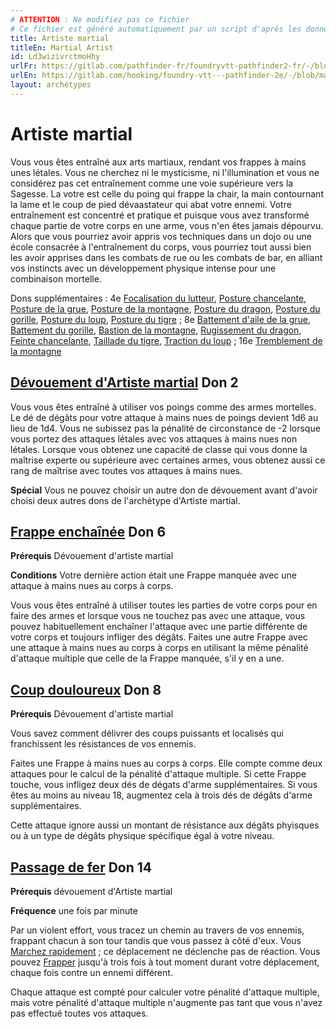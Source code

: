 ```yaml
---
# ATTENTION : Ne modifiez pas ce fichier
# Ce fichier est généré automatiquement par un script d'après les données du module Foundry VTT officiel et de sa traduction
title: Artiste martial
titleEn: Martial Artist
id: Ld3wizivrctmoHhy
urlFr: https://gitlab.com/pathfinder-fr/foundryvtt-pathfinder2-fr/-/blob/master/data/archetypes/Ld3wizivrctmoHhy.htm
urlEn: https://gitlab.com/hooking/foundry-vtt---pathfinder-2e/-/blob/master/packs/data/archetypes.db/martial-artist.json
layout: archétypes
---
```

# Artiste martial

Vous vous êtes entraîné aux arts martiaux, rendant vos frappes à mains unes létales. Vous ne cherchez ni le mysticisme, ni l'illumination et vous ne considérez pas cet entraînement comme une voie supérieure vers la Sagesse. La votre est celle du poing qui frappe la chair, la main contournant la lame et le coup de pied dévaastateur qui abat votre ennemi. Votre entraînement est concentré et pratique et puisque vous avez transformé chaque partie de votre corps en une arme, vous n'en êtes jamais dépourvu. Alors que vous pourriez avoir appris vos techniques dans un dojo ou une école consacrée à l'entraînement du corps, vous pourriez tout aussi bien les avoir apprises dans les combats de rue ou les combats de bar, en alliant vos instincts avec un développement physique intense pour une combinaison mortelle.

Dons supplémentaires : 4e [Focalisation du lutteur](../dons/focalisation-du-lutteur.md), [Posture chancelante](../dons/posture-chancelante.md), [Posture de la grue](../dons/posture-de-la-grue.md), [Posture de la montagne](../dons/posture-de-la-montagne.md), [Posture du dragon](../dons/posture-du-dragon.md), [Posture du gorille](../dons/posture-de-gorille.md), [Posture du loup](../dons/posture-du-loup.md),  [Posture du tigre](../dons/posture-du-tigre.md) ; 8e [Battement d'aile de la grue](../dons/battement-d-aile-de-la-grue.md), [Battement du gorille](../dons/battement-du-gorille.md), [Bastion de la montagne](../dons/bastion-de-la-montagne.md), [Rugissement du dragon](../dons/rugissement-du-dragon.md), [Feinte chancelante](../dons/feinte-chancelante.md), [Taillade du tigre](../dons/taillade-du-tigre.md), [Traction du loup](../dons/traction-du-loup.md) ; 16e [Tremblement de la montagne](../dons/tremblement-de-la-montagne.md)

## [Dévouement d'Artiste martial](../dons/dévouement-d-artiste-martial.md) Don 2

Vous vous êtes entraîné à utiliser vos poings comme des armes mortelles. Le dé de dégâts pour votre attaque à mains nues de poings  devient 1d6 au lieu de 1d4. Vous ne subissez pas la pénalité de circonstance de -2 lorsque vous portez des attaques létales avec vos attaques à mains nues non létales. Lorsque vous obtenez une capacité de classe qui vous donne la maîtrise experte ou supérieure avec certaines armes, vous obtenez aussi ce rang de maîtrise avec toutes vos attaques à mains nues.

**Spécial** Vous ne pouvez choisir un autre don de dévouement avant d'avoir choisi deux autres dons de l'archétype d'Artiste martial.

## [Frappe enchaînée](../dons/frappe-enchaînée.md) Don 6

**Prérequis** Dévouement d'artiste martial

**Conditions** Votre dernière action était une <a class="entity-link" data-pack="pf2e.actionspf2e" data-id="VjxZFuUXrCU94MWR" draggable="true">Frappe</a> manquée avec une attaque à mains nues au corps à corps.

Vous vous êtes entraîné à utiliser toutes les parties de votre corps pour en faire des armes et lorsque vous ne touchez pas avec une attaque, vous pouvez habituellement enchaîner l'attaque avec une partie différente de votre corps et toujours infliger des dégâts. Faites une autre Frappe avec une attaque à mains nues au corps à corps en utilisant la même pénalité d'attaque multiple que celle de la Frappe manquée, s'il y en a une.

## [Coup douloureux](../dons/coup-douloureux.md) Don 8

**Prérequis** Dévouement d'artiste martial

Vous savez comment délivrer des coups puissants et localisés qui franchissent les résistances de vos ennemis.

Faites une <a class="entity-link" data-pack="pf2e.actionspf2e" data-id="VjxZFuUXrCU94MWR" draggable="true">Frappe</a> à mains nues au corps à corps. Elle compte comme deux attaques pour le calcul de la pénalité d'attaque multiple. Si cette Frappe touche, vous infligez deux dés de dégats d'arme supplémentaires. Si vous êtes au moins au niveau 18, augmentez cela à trois dés de dégâts d'arme supplémentaires.

Cette attaque ignore aussi un montant de résistance aux dégâts phyisques ou à un type de dégâts physique spécifique égal à votre niveau.

## [Passage de fer](../dons/passage-de-fer.md) Don 14

**Prérequis** dévouement d'Artiste martial

**Fréquence** une fois par minute

Par un violent effort, vous tracez un chemin au travers de vos ennemis, frappant chacun à son tour tandis que vous passez à côté d'eux. Vous [Marchez rapidement](../actions/marcher-rapidement.md) ; ce déplacement ne déclenche pas de réaction. Vous pouvez [Frapper](../actions/frapper.md) jusqu'à trois fois à tout moment durant votre déplacement, chaque fois contre un ennemi différent.

Chaque attaque est compté pour calculer votre pénalité d'attaque multiple, mais votre pénalité d'attaque multiple n'augmente pas tant que vous n'avez pas effectué toutes vos attaques.
